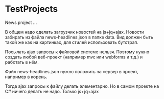 TestProjects
============

News project
...


В общем надо сделать загрузчик новостей на js+jq+ajax. 
Новости забирать из файла news-headlines.json в папке data. 
Вид должен быть такой же как на картинках, для стилей использовать бутстрап.

Посылать ajax запросы к файловой системе нельзя. 
Поэтому нужно создать любой веб-проект (например mvc или webforms и т.д.) и работать в нём. 

Файл news-headlines.json нужно положить на сервер в проект, например в корень. 

Тогда ajax запросы к файлу делать элементарно. Но в самом проекте на C# ничего делать не надо. Только js+jq+ajax
